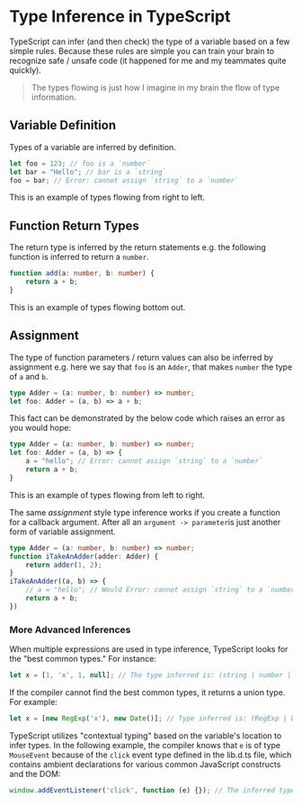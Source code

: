 # Type Inference in TypeScript

TypeScript can infer (and then check) the type of a variable based on a few simple rules. Because these rules
are simple you can train your brain to recognize safe / unsafe code (it happened for me and my teammates quite quickly).

> The types flowing is just how I imagine in my brain the flow of type information.

## Variable Definition

Types of a variable are inferred by definition.

```ts
let foo = 123; // foo is a `number`
let bar = "Hello"; // bar is a `string`
foo = bar; // Error: cannot assign `string` to a `number`
```

This is an example of types flowing from right to left.

## Function Return Types

The return type is inferred by the return statements e.g. the following function is inferred to return a `number`.

```ts
function add(a: number, b: number) {
    return a + b;
}
```

This is an example of types flowing bottom out.

## Assignment

The type of function parameters / return values can also be inferred by assignment e.g. here we say that `foo` is an `Adder`, that makes `number` the type of `a` and `b`.

```ts
type Adder = (a: number, b: number) => number;
let foo: Adder = (a, b) => a + b;
```

This fact can be demonstrated by the below code which raises an error as you would hope:

```ts
type Adder = (a: number, b: number) => number;
let foo: Adder = (a, b) => {
    a = "hello"; // Error: cannot assign `string` to a `number`
    return a + b;
}
```

This is an example of types flowing from left to right.

The same *assignment* style type inference works if you create a function for a callback argument. After all an `argument -> parameter`is just another form of variable assignment.

```ts
type Adder = (a: number, b: number) => number;
function iTakeAnAdder(adder: Adder) {
    return adder(1, 2);
}
iTakeAnAdder((a, b) => {
    // a = "hello"; // Would Error: cannot assign `string` to a `number`
    return a + b;
})
```

### More Advanced Inferences

When multiple expressions are used in type inference, TypeScript looks for the "best common types." For instance:

```typescript
let x = [1, 'x', 1, null]; // The type inferred is: (string | number | null)[]
```

If the compiler cannot find the best common types, it returns a union type. For example:

```typescript
let x = [new RegExp('x'), new Date()]; // Type inferred is: (RegExp | Date)[]
```

TypeScript utilizes "contextual typing" based on the variable's location to infer types. In the following example, the compiler knows that `e` is of type `MouseEvent` because of the `click` event type defined in the lib.d.ts file, which contains ambient declarations for various common JavaScript constructs and the DOM:

```typescript
window.addEventListener('click', function (e) {}); // The inferred type of e is MouseEvent
```
